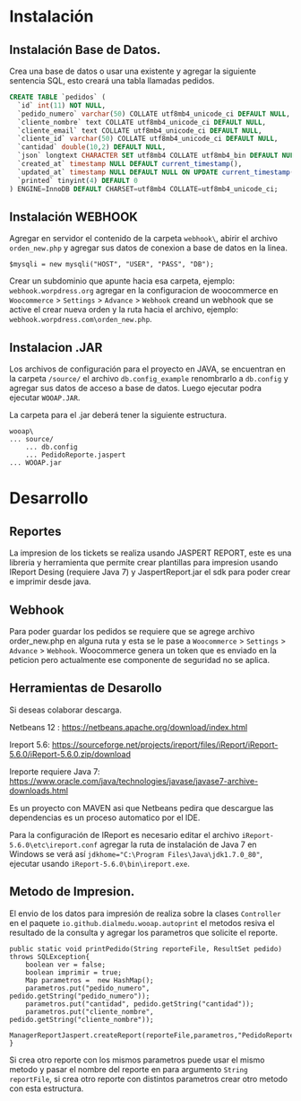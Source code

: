 # Instalación

## Instalación Base de Datos.

Crea una base de datos o usar una existente y agregar la siguiente sentencia SQL, esto
creará una tabla llamadas pedidos.

```sql
CREATE TABLE `pedidos` (
  `id` int(11) NOT NULL,
  `pedido_numero` varchar(50) COLLATE utf8mb4_unicode_ci DEFAULT NULL,
  `cliente_nombre` text COLLATE utf8mb4_unicode_ci DEFAULT NULL,
  `cliente_email` text COLLATE utf8mb4_unicode_ci DEFAULT NULL,
  `cliente_id` varchar(50) COLLATE utf8mb4_unicode_ci DEFAULT NULL,
  `cantidad` double(10,2) DEFAULT NULL,
  `json` longtext CHARACTER SET utf8mb4 COLLATE utf8mb4_bin DEFAULT NULL,
  `created_at` timestamp NULL DEFAULT current_timestamp(),
  `updated_at` timestamp NULL DEFAULT NULL ON UPDATE current_timestamp(),
  `printed` tinyint(4) DEFAULT 0
) ENGINE=InnoDB DEFAULT CHARSET=utf8mb4 COLLATE=utf8mb4_unicode_ci;
```

## Instalación WEBHOOK

Agregar en servidor el contenido de la carpeta `webhook\`, abirir el archivo `orden_new.php` y
agregar sus datos de conexion a base de datos en la linea.

`$mysqli = new mysqli("HOST", "USER", "PASS", "DB");`

Crear un subdominio que apunte hacia esa carpeta, ejemplo: `webhook.worpdress.org` agregar en la 
configuracion de woocommerce en `Woocommerce` > `Settings` > `Advance` > `Webhook` creand un webhook
que se active el crear nueva orden y la ruta hacia el archivo, ejemplo: `webhook.worpdress.com\orden_new.php`.

## Instalacion .JAR

Los archivos de configuración para el proyecto en JAVA, se encuentran en la carpeta `/source/` el 
archivo `db.config_example` renombrarlo a `db.config` y agregar sus datos de acceso a base
de datos. Luego ejecutar podra ejecutar `WOOAP.JAR`.

La carpeta para el .jar deberá tener la siguiente estructura.

```
wooap\
... source/
    ... db.config
    ... PedidoReporte.jaspert
... WOOAP.jar

```

# Desarrollo

## Reportes

La impresion de los tickets se realiza usando JASPERT REPORT, este es una libreria y herramienta que 
permite crear plantillas para impresion usando IReport Desing (requiere Java 7) y JaspertReport.jar el 
sdk para poder crear e imprimir desde java.

## Webhook

Para poder guardar los pedidos se requiere que se agrege archivo order_new.php en alguna ruta y esta
se le pase a `Woocommerce` > `Settings` > `Advance` > `Webhook`. Woocommerce genera un token que es enviado
en la peticion pero actualmente ese componente de seguridad no se aplica.


## Herramientas de Desarollo

Si deseas colaborar descarga.

Netbeans 12 : https://netbeans.apache.org/download/index.html

Ireport 5.6: https://sourceforge.net/projects/ireport/files/iReport/iReport-5.6.0/iReport-5.6.0.zip/download

Ireporte requiere Java 7: https://www.oracle.com/java/technologies/javase/javase7-archive-downloads.html

Es un proyecto con MAVEN asi que Netbeans pedira que descargue las dependencias es un proceso automatico por el IDE.

Para la configuración de IReport es necesario editar el archivo `iReport-5.6.0\etc\ireport.conf` agregar la ruta de
instalación de Java 7 en Windows se verá así `jdkhome="C:\Program Files\Java\jdk1.7.0_80"`, ejecutar usando 
`iReport-5.6.0\bin\ireport.exe`.


## Metodo de Impresion.

El envio de los datos para impresión de realiza sobre la clases `Controller` en el paquete `io.github.dialmedu.wooap.autoprint`
el metodos resiva el resultado de la consulta y agregar los parametros que solicite el reporte.

```
public static void printPedido(String reporteFile, ResultSet pedido) throws SQLException{
    boolean ver = false;
    boolean imprimir = true;
    Map parametros =  new HashMap();
    parametros.put("pedido_numero",  pedido.getString("pedido_numero"));
    parametros.put("cantidad", pedido.getString("cantidad"));
    parametros.put("cliente_nombre", pedido.getString("cliente_nombre"));
    ManagerReportJaspert.createReport(reporteFile,parametros,"PedidoReporte",ver,imprimir);
}
```

Si crea otro reporte con los mismos parametros puede usar el mismo metodo y pasar el
nombre del reporte en para argumento `String reportFile`, si crea otro reporte con distintos
parametros crear otro metodo con esta estructura.
